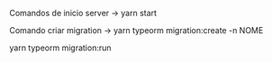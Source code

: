 Comandos de inicio server
-> yarn start

Comando criar migration
->  yarn typeorm migration:create -n NOME

yarn typeorm migration:run